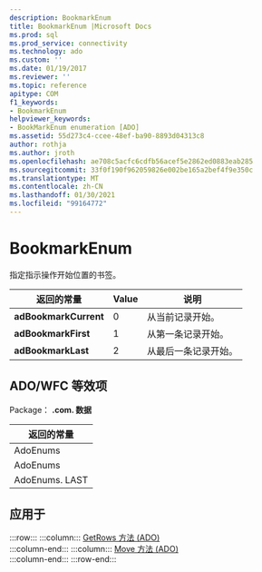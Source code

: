```yaml
---
description: BookmarkEnum
title: BookmarkEnum |Microsoft Docs
ms.prod: sql
ms.prod_service: connectivity
ms.technology: ado
ms.custom: ''
ms.date: 01/19/2017
ms.reviewer: ''
ms.topic: reference
apitype: COM
f1_keywords:
- BookmarkEnum
helpviewer_keywords:
- BookMarkEnum enumeration [ADO]
ms.assetid: 55d273c4-ccee-48ef-ba90-8893d04313c8
author: rothja
ms.author: jroth
ms.openlocfilehash: ae708c5acfc6cdfb56acef5e2862ed0883eab285
ms.sourcegitcommit: 33f0f190f962059826e002be165a2bef4f9e350c
ms.translationtype: MT
ms.contentlocale: zh-CN
ms.lasthandoff: 01/30/2021
ms.locfileid: "99164772"
---
```

# <a name="bookmarkenum"></a>BookmarkEnum
指定指示操作开始位置的书签。  
  
|返回的常量|Value|说明|  
|--------------|-----------|-----------------|  
|**adBookmarkCurrent**|0|从当前记录开始。|  
|**adBookmarkFirst**|1|从第一条记录开始。|  
|**adBookmarkLast**|2|从最后一条记录开始。|  
  
## <a name="adowfc-equivalent"></a>ADO/WFC 等效项  
 Package： **.com. 数据**  
  
|返回的常量|  
|--------------|  
|AdoEnums|  
|AdoEnums|  
|AdoEnums. LAST|  
  
## <a name="applies-to"></a>应用于  

:::row:::
    :::column:::
        [GetRows 方法 (ADO)](./getrows-method-ado.md)  
    :::column-end:::
    :::column:::
        [Move 方法 (ADO)](./move-method-ado.md)  
    :::column-end:::
:::row-end:::